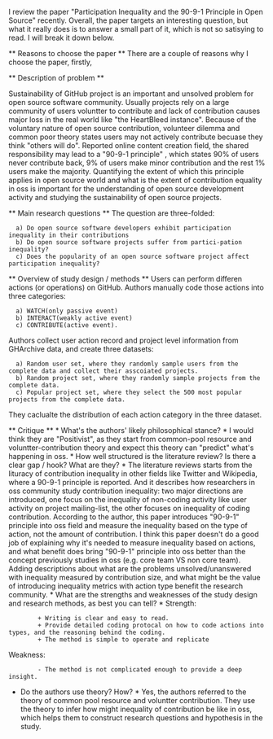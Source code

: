 I review the paper "Participation Inequality and the 90-9-1 Principle in Open Source" recently. Overall, the paper targets an interesting question, but what it really does is to answer a small part of it, which is not so satisying to read. I will break it down below.

** Reasons to choose the paper **
There are a couple of reasons why I choose the paper, firstly, 

** Description of problem **

   Sustainability of GitHub project is an important and unsolved problem for open source software community. 
   Usually projects rely on a large community of users voluntter to contribute and lack of contribution causes major loss in the real world like "the HeartBleed instance". 
   Because of the voluntary nature of open source contribution, volunteer dilemma and common poor theory states users may not actively
contribute becuase they think "others will do". Reported online content creation field, the shared responsibility may lead to a "90-9-1 principle" , 
which states 90% of users never contribute back, 9% of users make minor contribution and the rest 1% users make the majority.
Quantifying the extent of which this principle applies in open source world and 
what is the extent of contribution equality in oss is important for the understanding of open source development activity and studying the sustainability of open source projects.

** Main research questions **
   The question are three-folded:
   
      a) Do open source software developers exhibit participation inequality in their contributions
      b) Do open source software projects suffer from partici-pation inequality?
      c) Does the popularity of an open source software project affect participation inequality?

** Overview of study design / methods **
   Users can perform differen actions (or operations) on GitHub. Authors manually code those actions into three categories: 
   
      a) WATCH(only passive event)
      b) INTERACT(weakly active event)
      c) CONTRIBUTE(active event). 
   
   Authors collect user action record and project level information from GHArchive data, and create three datasets:
   
      a) Random user set, where they randomly sample users from the complete data and collect their asscoiated projects.
      b) Random project set, where they randomly sample projects from the complete data.
      c) Popular project set, where they select the 500 most popular projects from the complete data.
      
   They caclualte the distribution of each action category in the three dataset.
   
   
** Critique **
    * What's the authors' likely philosophical stance? *
         I would think they are "Positivist", as they start from common-pool resource and voluntter-contribution theory and expect this theory can "predict" what's happening in oss.
    * How well structured is the literature review? Is there a clear gap / hook? What are they? *
         The literature reviews starts from the lituracy of contribution inequality in other fields like Twitter and Wikipedia, where a 90-9-1 principle is reported.
         And it describes how researchers in oss community study contribution inequality: two major directions are introduced, one focus on the inequality of non-coding activity like 
         user activity on project mailing-list, the other focuses on inequality of coding contribution.
         According to the author, this paper introduces "90-9-1" principle into oss field and measure the inequality based on the type of action, not the amount of contribution.
         I think this paper doesn't do a good job of explaining why it's needed to measure inequality based on actions, and what benefit does bring "90-9-1" principle into oss better
         than the concept previously studies in oss (e.g. core team VS non core team). Adding descriptions about what are the problems unsolved/unanswered with inequality measured by 
         contribution size, and what might be the value of introducing inequality metrics with action type benefit the research community.
    * What are the strengths and weaknesses of the study design and research methods, as best you can tell? *
   Strength: 
          
            + Writing is clear and easy to read.
            + Provide detailed coding protocal on how to code actions into types, and the reasoning behind the coding.
            + The method is simple to operate and replicate


   Weakness:
          
            - The method is not complicated enough to provide a deep insight.


   * Do the authors use theory? How? *
       Yes, the authors referred to the theory of common pool resource and voluntter contribution. They use the theory to infer how might inequality of contribution be like in oss, 
       which helps them to construct research questions and hypothesis in the study.










